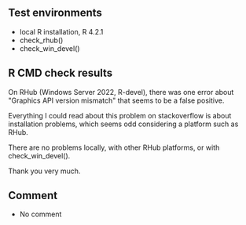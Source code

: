 
## Test environments

* local R installation, R 4.2.1
* check_rhub()
* check_win_devel()


## R CMD check results

On RHub (Windows Server 2022, R-devel), there was one error about "Graphics API version mismatch" that seems to be a false positive.

Everything I could read about this problem on stackoverflow is about installation problems, 
which seems odd considering a platform such as RHub.

There are no problems locally, with other RHub platforms, or with check_win_devel().

Thank you very much.


## Comment

* No comment
